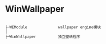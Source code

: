 # WinWallpaper

~~~tree

├─WEModule              wallpaper engine模块
│    
├─WinWallpaper          独立壁纸程序

~~~~

